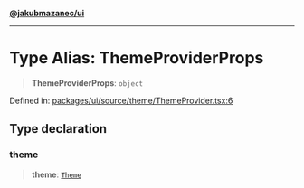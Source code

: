 [**@jakubmazanec/ui**](../README.md)

---

# Type Alias: ThemeProviderProps

> **ThemeProviderProps**: `object`

Defined in:
[packages/ui/source/theme/ThemeProvider.tsx:6](https://github.com/jakubmazanec/tools/blob/dcfb3b06be051bf99e23e7e35174b07af0f0fddd/packages/ui/source/theme/ThemeProvider.tsx#L6)

## Type declaration

### theme

> **theme**: [`Theme`](Theme.md)
